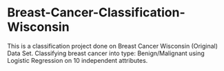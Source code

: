 # Breast-Cancer-Classification-Wisconsin
This is a classification project done on  Breast Cancer Wisconsin (Original) Data Set.  Classifying breast cancer into type: Benign/Malignant using Logistic Regression on 10 independent attributes.
